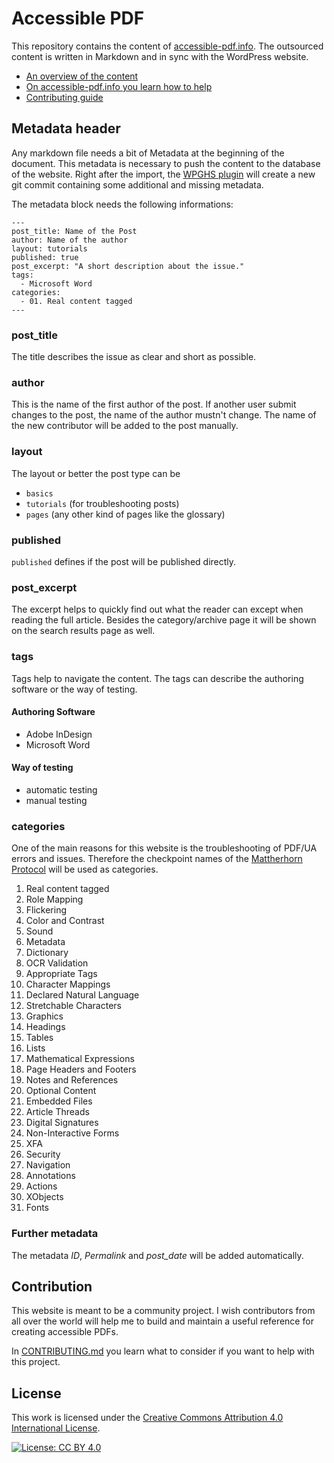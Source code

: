 # Accessible PDF
This repository contains the content of [accessible-pdf.info](accessible-pdf.info). The outsourced content is written in Markdown and in sync with the WordPress website.

* [An overview of the content](table-of-contents.md)
* [On accessible-pdf.info you learn how to help](https://accessible-pdf.info/en)
* [Contributing guide](CONTRIBUTING.md)

## Metadata header
Any markdown file needs a bit of Metadata at the beginning of the document. This metadata is necessary to push the content to the database of the website. Right after the import, the [WPGHS plugin](https://github.com/mAAdhaTTah/wordpress-github-sync) will create a new git commit containing some additional and missing metadata.

The metadata block needs the following informations:

```
---
post_title: Name of the Post
author: Name of the author
layout: tutorials
published: true
post_excerpt: "A short description about the issue."
tags:
  - Microsoft Word
categories:
  - 01. Real content tagged
---
```

### post_title
The title describes the issue as clear and short as possible.

### author
This is the name of the first author of the post. If another user submit changes to the post, the name of the author mustn't change. The name of the new contributor will be added to the post manually.

### layout
The layout or better the post type can be

* `basics`
* `tutorials` (for troubleshooting posts)
* `pages` (any other kind of pages like the glossary)

### published
`published` defines if the post will be published directly.

### post_excerpt
The excerpt helps to quickly find out what the reader can except when reading the full article. Besides the category/archive page it will be shown on the search results page as well.

### tags
Tags help to navigate the content. The tags can describe the authoring software or the way of testing.

#### Authoring Software
- Adobe InDesign
- Microsoft Word

#### Way of testing
- automatic testing
- manual testing

### categories
One of the main reasons for this website is the troubleshooting of PDF/UA errors and issues. Therefore the checkpoint names of the [Mattherhorn Protocol](https://www.pdfa.org/publication/the-matterhorn-protocol-1-02/) will be used as categories.

01. Real content tagged
02. Role Mapping
03. Flickering
04. Color and Contrast
05. Sound
06. Metadata
07. Dictionary
08. OCR Validation
09. Appropriate Tags
10. Character Mappings
11. Declared Natural Language
12. Stretchable Characters
13. Graphics
14. Headings
15. Tables
16. Lists
17. Mathematical Expressions
18. Page Headers and Footers
19. Notes and References
20. Optional Content
21. Embedded Files
22. Article Threads
23. Digital Signatures
24. Non-Interactive Forms
25. XFA
26. Security
27. Navigation
28. Annotations
29. Actions
30. XObjects
31. Fonts

### Further metadata
The metadata *ID*, *Permalink* and *post_date* will be added automatically.

## Contribution
This website is meant to be a community project. I wish contributors from all over the world will help me to build and maintain a useful reference for creating accessible PDFs.

In [CONTRIBUTING.md](CONTRIBUTING.md) you learn what to consider if you want to help with this project.

## License
This work is licensed under the [Creative Commons Attribution 4.0 International License](http://creativecommons.org/licenses/by/4.0/).

[![License: CC BY 4.0](https://img.shields.io/badge/License-CC%20BY%204.0-lightgrey.svg)](https://creativecommons.org/licenses/by/4.0/) 